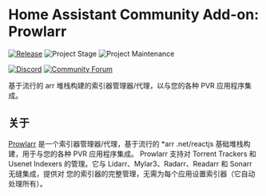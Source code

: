 # Home Assistant Community Add-on: Prowlarr

[![Release][release-shield]][release] ![Project Stage][project-stage-shield] ![Project Maintenance][maintenance-shield]

[![Discord][discord-shield]][discord] [![Community Forum][forum-shield]][forum]

基于流行的 arr 堆栈构建的索引器管理器/代理，以与您的各种 PVR 应用程序集成。

## 关于

[Prowlarr] 是一个索引器管理器/代理，基于流行的 *arr .net/reactjs
基础堆栈构建，用于与您的各种 PVR 应用程序集成。 Prowlarr 支持对
Torrent Trackers 和 Usenet Indexers 的管理。它与
Lidarr、Mylar3、Radarr、Readarr 和 Sonarr 无缝集成，提供对
您的索引器的完整管理，无需为每个应用设置索引器（它自动处理所有）。

[Prowlarr]: https://github.com/Prowlarr/Prowlarr

[discord-shield]: https://img.shields.io/discord/330944238910963714.svg
[discord]: https://discord.gg/c5DvZ4e
[forum-shield]: https://img.shields.io/badge/community-forum-brightgreen.svg
[forum]: https://community.home-assistant.io/t/?u=frenck
[maintenance-shield]: https://img.shields.io/maintenance/yes/2024.svg
[project-stage-shield]: https://img.shields.io/badge/project%20stage-experimental-yellow.svg
[release-shield]: https://img.shields.io/badge/version-v0.18.0-blue.svg
[release]: https://github.com/hassio-addons/addon-prowlarr/tree/v0.18.0
